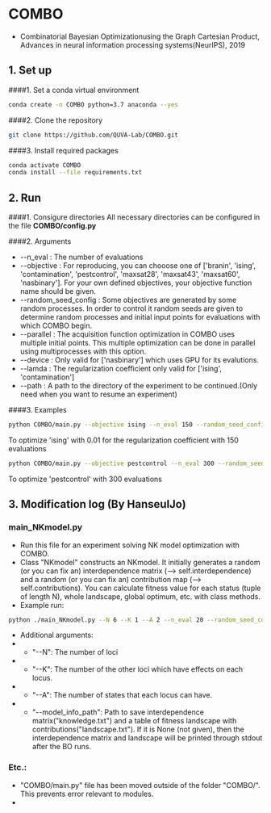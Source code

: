 # COMBO
- Combinatorial Bayesian Optimizationusing the Graph Cartesian Product, Advances in neural information processing systems(NeurIPS), 2019


## 1. Set up
####1. Set a conda virtual environment
```bash
conda create -n COMBO python=3.7 anaconda --yes
```

####2. Clone the repository
```bash
git clone https://github.com/QUVA-Lab/COMBO.git
```

####3. Install required packages
```bash
conda activate COMBO
conda install --file requirements.txt
```


## 2. Run
####1. Consigure directories
All necessary directories can be configured in the file **COMBO/config.py**

####2. Arguments
* --n_eval : The number of evaluations
* --objective : For reproducing, you can chooose one of ['branin', 'ising', 'contamination', 'pestcontrol', 'maxsat28', 'maxsat43', 'maxsat60', 'nasbinary']. For your own defined objectives, your objective function name should be given.
* --random_seed_config : Some objectives are generated by some random processes. In order to control it random seeds are given to determine random processes and initial input points for evaluations with which COMBO begin.
* --parallel : The acquisition function optimization in COMBO uses multiple initial points. This multiple optimization can be done in parallel using multiprocesses with this option.
* --device : Only valid for ['nasbinary'] which uses GPU for its evalutions.
* --lamda : The regularization coefficient only valid for ['ising', 'contamination']
* --path : A path to the directory of the experiment to be continued.(Only need when you want to resume an experiment)

####3. Examples
```bash
python COMBO/main.py --objective ising --n_eval 150 --random_seed_config 7 --lamda 0.01
```
To optimize 'ising' with 0.01 for the regularization coefficient with 150 evaluations

```bash
python COMBO/main.py --objective pestcontrol --n_eval 300 --random_seed_config 3
```
To optimize 'pestcontrol' with 300 evaluations

## 3. Modification log (By HanseulJo)

### main_NKmodel.py
* Run this file for an experiment solving NK model optimization with COMBO.
* Class "NKmodel" constructs an NKmodel. It initially generates a random (or you can fix an) interdependence matrix (--> self.interdependence) and a random  (or you can fix an) contribution map (--> self.contributions). You can calculate fitness value for each status (tuple of length N), whole landscape, global optimum, etc. with class methods.
* Example run: 
```bash
python ./main_NKmodel.py --N 6 --K 1 --A 2 --n_eval 20 --random_seed_config 1
```

* Additional arguments:
* - "--N": The number of loci
* - "--K": The number of the other loci which have effects on each locus.
* - "--A": The number of states that each locus can have.
* - "--model_info_path": Path to save interdependence matrix("knowledge.txt") and a table of fitness landscape with contributions("landscape.txt"). If it is None (not given), then the interdependence matrix and landscape will be printed through stdout after the BO runs.

### Etc.:
* "COMBO/main.py" file has been moved outside of the folder "COMBO/". This prevents error relevant to modules.
*
